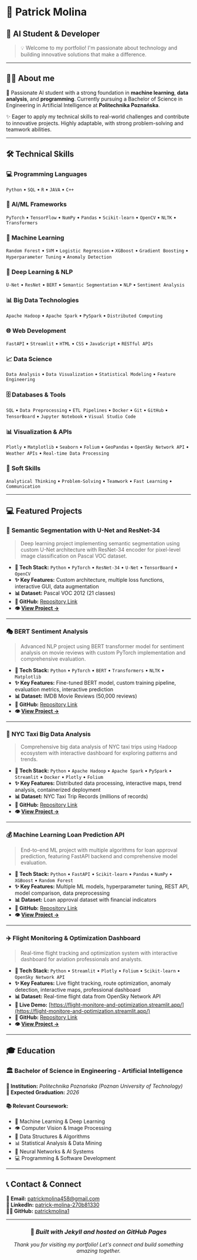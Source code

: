 # 🚀 Patrick Molina
## 🤖 AI Student & Developer

> 💡 Welcome to my portfolio! I'm passionate about technology and building innovative solutions that make a difference.

---

## 👨‍💻 About me

🎯 Passionate AI student with a strong foundation in **machine learning**, **data analysis**, and **programming**. Currently pursuing a Bachelor of Science in Engineering in Artificial Intelligence at **Politechnika Poznańska**. 

✨ Eager to apply my technical skills to real-world challenges and contribute to innovative projects. Highly adaptable, with strong problem-solving and teamwork abilities.

---

## 🛠️ Technical Skills

### 💻 **Programming Languages**
`Python` • `SQL` • `R` • `JAVA` • `C++`

### 🤖 **AI/ML Frameworks** 
`PyTorch` • `TensorFlow` • `NumPy` • `Pandas` • `Scikit-learn` • `OpenCV` • `NLTK` • `Transformers`

### 🧠 **Machine Learning**
`Random Forest` • `SVM` • `Logistic Regression` • `XGBoost` • `Gradient Boosting` • `Hyperparameter Tuning` • `Anomaly Detection`

### 🔬 **Deep Learning & NLP**
`U-Net` • `ResNet` • `BERT` • `Semantic Segmentation` • `NLP` • `Sentiment Analysis`

### 📊 **Big Data Technologies**
`Apache Hadoop` • `Apache Spark` • `PySpark` • `Distributed Computing`

### 🌐 **Web Development**
`FastAPI` • `Streamlit` • `HTML` • `CSS` • `JavaScript` • `RESTful APIs`

### 📈 **Data Science**
`Data Analysis` • `Data Visualization` • `Statistical Modeling` • `Feature Engineering`

### 🗄️ **Databases & Tools**
`SQL` • `Data Preprocessing` • `ETL Pipelines` • `Docker` • `Git` • `GitHub` • `TensorBoard` • `Jupyter Notebook` • `Visual Studio Code`

### 📊 **Visualization & APIs**
`Plotly` • `Matplotlib` • `Seaborn` • `Folium` • `GeoPandas` • `OpenSky Network API` • `Weather APIs` • `Real-time Data Processing`

### 🎯 **Soft Skills**
`Analytical Thinking` • `Problem-Solving` • `Teamwork` • `Fast Learning` • `Communication`

---

## 💻 Featured Projects

### 🧠 **Semantic Segmentation with U-Net and ResNet-34**
> Deep learning project implementing semantic segmentation using custom U-Net architecture with ResNet-34 encoder for pixel-level image classification on Pascal VOC dataset.

- **🔧 Tech Stack:** `Python` • `PyTorch` • `ResNet-34` • `U-Net` • `TensorBoard` • `OpenCV`
- **✨ Key Features:** Custom architecture, multiple loss functions, interactive GUI, data augmentation
- **📊 Dataset:** Pascal VOC 2012 (21 classes)
- **🔗 GitHub:** [Repository Link](https://github.com/patrickmolina1/Computer-Vision---Project-3)
- **👁️ [View Project →](./projects/semantic_segmentation)**

---

### 🎭 **BERT Sentiment Analysis**
> Advanced NLP project using BERT transformer model for sentiment analysis on movie reviews with custom PyTorch implementation and comprehensive evaluation.

- **🔧 Tech Stack:** `Python` • `PyTorch` • `BERT` • `Transformers` • `NLTK` • `Matplotlib`
- **✨ Key Features:** Fine-tuned BERT model, custom training pipeline, evaluation metrics, interactive prediction
- **📊 Dataset:** IMDB Movie Reviews (50,000 reviews)
- **🔗 GitHub:** [Repository Link](https://github.com/chihab4real/sentiment-analysis)
- **👁️ [View Project →](./projects/sentiment_analysis)**

---

### 🚕 **NYC Taxi Big Data Analysis**
> Comprehensive big data analysis of NYC taxi trips using Hadoop ecosystem with interactive dashboard for exploring patterns and trends.

- **🔧 Tech Stack:** `Python` • `Apache Hadoop` • `Apache Spark` • `PySpark` • `Streamlit` • `Docker` • `Plotly` • `Folium`
- **✨ Key Features:** Distributed data processing, interactive maps, trend analysis, containerized deployment
- **📊 Dataset:** NYC Taxi Trip Records (millions of records)
- **🔗 GitHub:** [Repository Link](https://github.com/chihab4real/nyc-taxi-hadoop-analysis)
- **👁️ [View Project →](./projects/taxi_nyc_hadoop)**

---

### 💰 **Machine Learning Loan Prediction API**
> End-to-end ML project with multiple algorithms for loan approval prediction, featuring FastAPI backend and comprehensive model evaluation.

- **🔧 Tech Stack:** `Python` • `FastAPI` • `Scikit-learn` • `Pandas` • `NumPy` • `XGBoost` • `Random Forest`
- **✨ Key Features:** Multiple ML models, hyperparameter tuning, REST API, model comparison, data preprocessing
- **📊 Dataset:** Loan approval dataset with financial indicators
- **🔗 GitHub:** [Repository Link](https://github.com/patrickmolina1/loan_prediction)
- **👁️ [View Project →](./projects/loan_prediction)**

---

### ✈️ **Flight Monitoring & Optimization Dashboard**
> Real-time flight tracking and optimization system with interactive dashboard for aviation professionals and analysts.

- **🔧 Tech Stack:** `Python` • `Streamlit` • `Plotly` • `Folium` • `Scikit-learn` • `OpenSky Network API`
- **✨ Key Features:** Live flight tracking, route optimization, anomaly detection, interactive maps, professional dashboard
- **📊 Dataset:** Real-time flight data from OpenSky Network API
- **🚀 Live Demo:** [https://flight-monitore-and-optimization.streamlit.app/](https://flight-monitore-and-optimization.streamlit.app/)
- **🔗 GitHub:** [Repository Link](https://github.com/patrickmolina1/Flight_Monitoring_and_Optimization)
- **👁️ [View Project →](./projects/flight_monitoring_and_optimizing)**

---

## 🎓 Education

### 🏛️ **Bachelor of Science in Engineering - Artificial Intelligence**  
**🏫 Institution:** *Politechnika Poznańska (Poznan University of Technology)*  
**📅 Expected Graduation:** *2026*

#### 📚 **Relevant Coursework:**
- 🤖 Machine Learning & Deep Learning
- 👁️ Computer Vision & Image Processing  
- 🔢 Data Structures & Algorithms
- 📊 Statistical Analysis & Data Mining
- 🧠 Neural Networks & AI Systems
- 💻 Programming & Software Development

---

## 📞 Contact & Connect

**📧 Email:** [patrickmolina458@gmail.com](mailto:patrickmolina458@gmail.com)  
**💼 LinkedIn:** [patrick-molina-270b81330](https://www.linkedin.com/in/patrick-molina-270b81330/)  
**👨‍💻 GitHub:** [patrickmolina1](https://github.com/patrickmolina1)  

---

<div align="center">

### 🚀 *Built with Jekyll and hosted on GitHub Pages*

*Thank you for visiting my portfolio! Let's connect and build something amazing together.*

</div>
